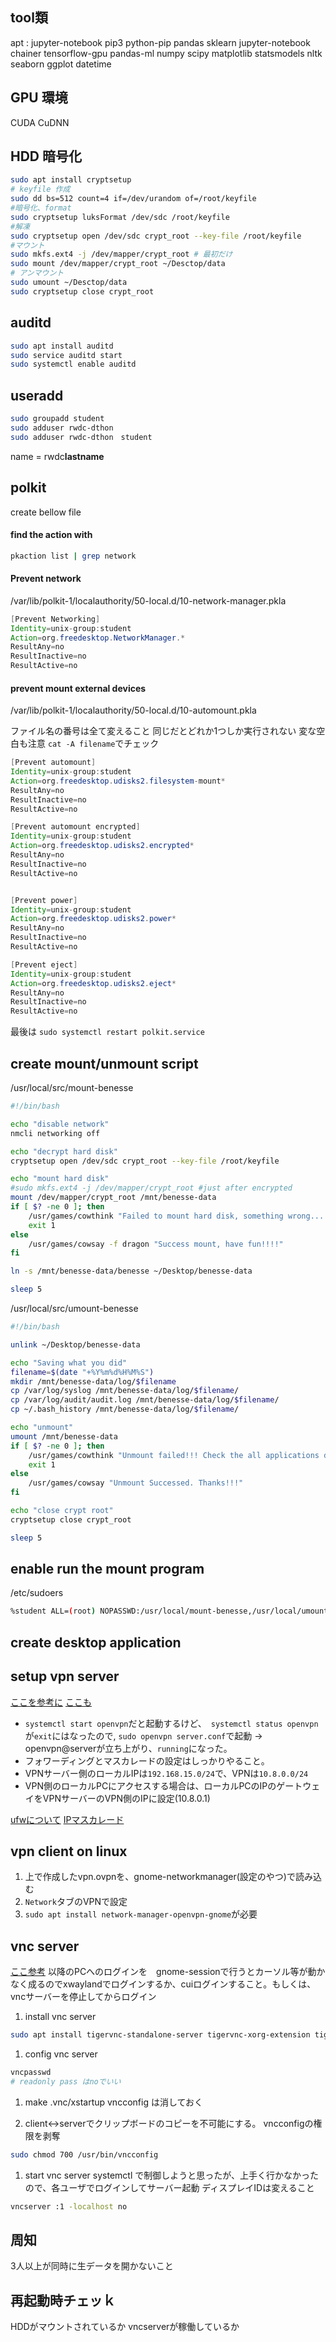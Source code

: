 ## tool類
apt : jupyter-notebook pip3
python-pip pandas sklearn
jupyter-notebook
chainer tensorflow-gpu pandas-ml
numpy scipy matplotlib statsmodels nltk seaborn ggplot datetime

## GPU 環境
CUDA CuDNN

## HDD  暗号化
```bash
sudo apt install cryptsetup
# keyfile 作成
sudo dd bs=512 count=4 if=/dev/urandom of=/root/keyfile
#暗号化、format
sudo cryptsetup luksFormat /dev/sdc /root/keyfile
#解凍
sudo cryptsetup open /dev/sdc crypt_root --key-file /root/keyfile
#マウント
sudo mkfs.ext4 -j /dev/mapper/crypt_root # 最初だけ
sudo mount /dev/mapper/crypt_root ~/Desctop/data
# アンマウント
sudo umount ~/Desctop/data
sudo cryptsetup close crypt_root
```

## auditd
```bash
sudo apt install auditd
sudo service auditd start
sudo systemctl enable auditd
```
## useradd
```bash
sudo groupadd student
sudo adduser rwdc-dthon
sudo adduser rwdc-dthon　student
```
name = rwdc**lastname**

## polkit
create bellow file

#### find the action with
```bash
pkaction list | grep network
```

#### Prevent network

/var/lib/polkit-1/localauthority/50-local.d/10-network-manager.pkla

```java
[Prevent Networking]
Identity=unix-group:student
Action=org.freedesktop.NetworkManager.*
ResultAny=no
ResultInactive=no
ResultActive=no
```

#### prevent mount external devices  
/var/lib/polkit-1/localauthority/50-local.d/10-automount.pkla

ファイル名の番号は全て変えること
同じだとどれか1つしか実行されない
変な空白も注意
`cat -A filename`でチェック

```java
[Prevent automount]
Identity=unix-group:student
Action=org.freedesktop.udisks2.filesystem-mount*
ResultAny=no
ResultInactive=no
ResultActive=no

[Prevent automount encrypted]
Identity=unix-group:student
Action=org.freedesktop.udisks2.encrypted*
ResultAny=no
ResultInactive=no
ResultActive=no


[Prevent power]
Identity=unix-group:student
Action=org.freedesktop.udisks2.power*
ResultAny=no
ResultInactive=no
ResultActive=no

[Prevent eject]
Identity=unix-group:student
Action=org.freedesktop.udisks2.eject*
ResultAny=no
ResultInactive=no
ResultActive=no
```
最後は
`sudo systemctl restart polkit.service`


## create mount/unmount script
/usr/local/src/mount-benesse
```bash
#!/bin/bash

echo "disable network"
nmcli networking off

echo "decrypt hard disk"
cryptsetup open /dev/sdc crypt_root --key-file /root/keyfile

echo "mount hard disk"
#sudo mkfs.ext4 -j /dev/mapper/crypt_root #just after encrypted
mount /dev/mapper/crypt_root /mnt/benesse-data
if [ $? -ne 0 ]; then
    /usr/games/cowthink "Failed to mount hard disk, something wrong...."
    exit 1
else
    /usr/games/cowsay -f dragon "Success mount, have fun!!!!"
fi

ln -s /mnt/benesse-data/benesse ~/Desktop/benesse-data

sleep 5
```

/usr/local/src/umount-benesse
```bash
#!/bin/bash

unlink ~/Desktop/benesse-data

echo "Saving what you did"
filename=$(date "+%Y%m%d%H%M%S")
mkdir /mnt/benesse-data/log/$filename
cp /var/log/syslog /mnt/benesse-data/log/$filename/
cp /var/log/audit/audit.log /mnt/benesse-data/log/$filename/
cp ~/.bash_history /mnt/benesse-data/log/$filename/

echo "unmount"
umount /mnt/benesse-data
if [ $? -ne 0 ]; then
    /usr/games/cowthink "Unmount failed!!! Check the all applications do not access /mnt/benesse-data"
    exit 1
else
    /usr/games/cowsay "Unmount Successed. Thanks!!!"
fi

echo "close crypt root"
cryptsetup close crypt_root

sleep 5
```

## enable run the mount program
/etc/sudoers
```bash
%student ALL=(root) NOPASSWD:/usr/local/mount-benesse,/usr/local/umount-benesse
```

## create desktop application


## setup vpn server
[ここを参考に](https://qiita.com/noraworld/items/2fe6be489e1d93c748b8)
[ここも](https://www.digitalocean.com/community/tutorials/how-to-set-up-an-openvpn-server-on-ubuntu-18-04)
* `systemctl start openvpn`だと起動するけど、　`systemctl status openvpn`が`exit`にはなったので,
`sudo openvpn server.conf`で起動  -> openvpn@serverが立ち上がり、`running`になった。
* フォワーディングとマスカレードの設定はしっかりやること。
* VPNサーバー側のローカルIPは`192.168.15.0/24`で、VPNは`10.8.0.0/24`
* VPN側のローカルPCにアクセスする場合は、ローカルPCのIPのゲートウェイをVPNサーバーのVPN側のIPに設定(10.8.0.1)

[ufwについて](https://linuxsalad.blogspot.com/2009/02/ufw.html)
[IPマスカレード](http://safe-linux.homeip.net/network/Gateway_Server-09.html)

## vpn client on linux

1. 上で作成したvpn.ovpnを、gnome-networkmanager(設定のやつ)で読み込む
1. `Network`タブのVPNで設定
1. `sudo apt install network-manager-openvpn-gnome`が必要

## vnc server
[ここ参考](https://qiita.com/_dakc_/items/81ca237dfc4cfec855d9)
以降のPCへのログインを　gnome-sessionで行うとカーソル等が動かなく成るのでxwaylandでログインするか、cuiログインすること。もしくは、vncサーバーを停止してからログイン

1. install vnc server
```bash
sudo apt install tigervnc-standalone-server tigervnc-xorg-extension tigervnc-common
```
1. config vnc server
```bash
vncpasswd
# readonly pass はnoでいい
```
1. make .vnc/xstartup
    vncconfig は消しておく

1. client↔serverでクリップボードのコピーを不可能にする。
vncconfigの権限を剥奪
```bash
sudo chmod 700 /usr/bin/vncconfig
```

1. start vnc server
systemctl で制御しようと思ったが、上手く行かなかったので、各ユーザでログインしてサーバー起動
ディスプレイIDは変えること

```bash
vncserver :1 -localhost no
```

## 周知
3人以上が同時に生データを開かないこと


## 再起動時チェッｋ
HDDがマウントされているか
vncserverが稼働しているか
